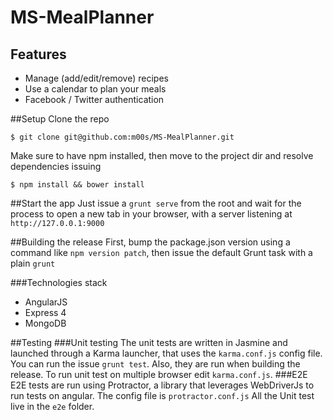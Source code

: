 MS-MealPlanner
===============

## Features

- Manage (add/edit/remove) recipes
- Use a calendar to plan your meals
- Facebook / Twitter authentication


##Setup
Clone the repo
```
$ git clone git@github.com:m00s/MS-MealPlanner.git
```
Make sure to have npm installed, then move to the project dir and resolve dependencies issuing
```
$ npm install && bower install
```

##Start the app
Just issue a ```grunt serve``` from the root and wait for the process to open a new tab in your browser, with a server listening at ```http://127.0.0.1:9000```

##Building the release
First, bump the package.json version using a command like ```npm version patch```, then issue the default Grunt task with a plain ```grunt```

###Technologies stack
  * AngularJS 
  * Express 4
  * MongoDB

##Testing
###Unit testing
The unit tests are written in Jasmine and launched through a Karma launcher, that uses the ```karma.conf.js``` config file.
You can run the issue ```grunt test```. Also, they are run when building the release.
To run unit test on multiple browser edit ```karma.conf.js```.
###E2E
E2E tests are run using Protractor, a library that leverages WebDriverJs to run tests on angular. The config file is ```protractor.conf.js```
All the Unit test live in the ```e2e``` folder.

